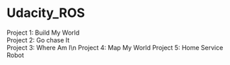 # Udacity_ROS
Project 1: Build My World  
Project 2: Go chase It\
Project 3: Where Am I\n
Project 4: Map My World
Project 5: Home Service Robot
